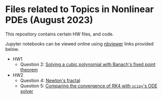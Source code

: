 # Files related to Topics in Nonlinear PDEs (August 2023)

This repository contains certain HW files, and code.

Jupyter notebooks can be viewed online using [nbviewer](http://nbviewer.org) links provided below.

 - HW1
    - Question 2: [Solving a cubic polynomial with Banach's fixed point theorem][hw1-q2]
 - HW2
    - Question 4: [Newton's fractal][hw2-q4]
    - Question 5: [Comparing the convergence of RK4 with `scipy`'s ODE solver][hw2-q5]

[hw1-q2]:http://nbviewer.ipython.org/github/aadi-bh/nonlinpde-icts/blob/main/hw1/hw1-q2-FixedPoints.ipynb
[hw2-q5]:http://nbviewer.ipython.org/github/aadi-bh/nonlinpde-icts/blob/main/hw1/hw2-q5-RK4Convergence.ipynb
[hw2-q4]:http://nbviewer.ipython.org/github/aadi-bh/nonlinpde-icts/blob/main/hw1/hw2-q4-NewtonsFractal.ipynb
